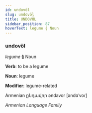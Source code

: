 ```yaml
---
id: undovöl
slug: undovöl
title: UNDOVÖL
sidebar_position: 87
hoverText: legume § Noun
---
```


### undovöl

*legume* **§** Noun

**Verb**: to be a legume

**Noun**: legume

**Modifier**: legume-related

Armenian ընդավոր əndavor [əndɑˈvoɾ]

*Armenian Language Family*